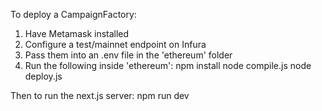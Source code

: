 To deploy a CampaignFactory:
1. Have Metamask installed
2. Configure a test/mainnet endpoint on Infura
3. Pass them into an .env file in the 'ethereum' folder
4. Run the following inside 'ethereum':
    npm install
    node compile.js
    node deploy.js

Then to run the next.js server:
    npm run dev